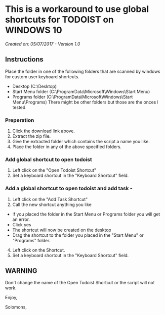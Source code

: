 # This is a workaround to use global shortcuts for TODOIST on WINDOWS 10
*Created on: 05/07/2017 - Version 1.0*

## Instructions

Place the folder in one of the following folders that are scanned by windows for custom user keyboard shortcuts.
* Desktop (C:\Desktop)
* Start Menu folder (C:\ProgramData\Microsoft\Windows\Start Menu\)
* Programs folder (C:\ProgramData\Microsoft\Windows\Start Menu\Programs)
There might be other folders but those are the onces I tested.

### Preperation
1. Click the download link above.
2. Extract the zip file.
3. Give the extracted folder which contains the script a name you like.
4. Place the folder in any of the above specified folders.

### Add global shortcut to open todoist
1. Left click on the "Open Todoist Shortcut"
2. Set a keyboard shortcut in the "Keyboard Shortcut" field.

### Add a global shortcut to open todoist and add task -
1. Left click on the "Add Task Shortcut"
2. Call the new shortcut anything you like
  * If you placed the folder in the Start Menu or Programs folder you will get an error.
  * Click yes
  * The shortcut will now be created on the desktop
  * Drag the shortcut to the folder you placed in the "Start Menu" or "Programs" folder.
4. Left click on the Shortcut.
5. Set a keyboard shortcut in the "Keyboard Shortcut" field.

## WARNING
Don't change the name of the Open Todoist Shortcut or the script will not work.

Enjoy, 

Solomons, 
